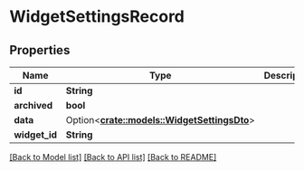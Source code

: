 # WidgetSettingsRecord

## Properties

Name | Type | Description | Notes
------------ | ------------- | ------------- | -------------
**id** | **String** |  | 
**archived** | **bool** |  | 
**data** | Option<[**crate::models::WidgetSettingsDto**](WidgetSettingsDTO.md)> |  | [optional]
**widget_id** | **String** |  | 

[[Back to Model list]](../README.md#documentation-for-models) [[Back to API list]](../README.md#documentation-for-api-endpoints) [[Back to README]](../README.md)


